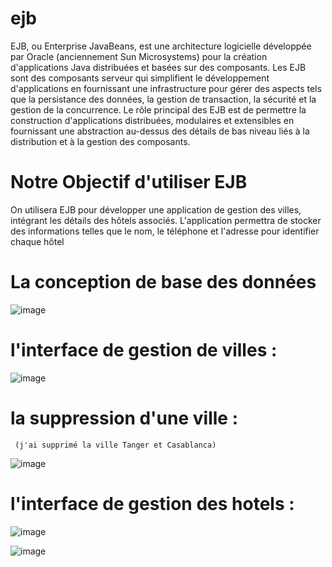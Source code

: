 # ejb




 EJB, ou Enterprise JavaBeans, est une architecture logicielle développée par Oracle (anciennement Sun Microsystems) pour la création d'applications Java distribuées et basées sur des composants. Les EJB sont des composants serveur qui simplifient le développement d'applications en fournissant une infrastructure pour gérer des aspects tels que la persistance des données, la gestion de transaction, la sécurité et la gestion de la concurrence.
 Le rôle principal des EJB est de permettre la construction d'applications distribuées, modulaires et extensibles en fournissant une abstraction au-dessus des détails de bas niveau liés à la distribution et à la gestion des composants. 




# Notre Objectif d'utiliser EJB



On utilisera EJB pour développer une application de gestion des villes, intégrant les détails des hôtels associés. L'application permettra de stocker des informations telles que le nom, le téléphone et l'adresse pour identifier chaque hôtel






 # La conception de base des données





 ![image](https://github.com/Eskoum/ejb/assets/147450023/992ea601-2dd6-46f4-b2ce-a6ec1d7b4e27)








 # l'interface de gestion de villes :




 ![image](https://github.com/Eskoum/ejb/assets/147450023/949e9264-2c9a-4483-a519-dfa539647240)





 # la suppression d'une ville :


 
     (j'ai supprimé la ville Tanger et Casablanca)

     


![image](https://github.com/Eskoum/ejb/assets/147450023/12cb93c9-11ef-4067-92e8-deba9b1df240)










           
     




# l'interface de gestion des hotels :



![image](https://github.com/Eskoum/ejb/assets/147450023/893a0044-51c8-4641-ac41-42561080c3d6)




![image](https://github.com/Eskoum/ejb/assets/147450023/16e71550-498f-494c-97aa-e9c122fa911b)


 


